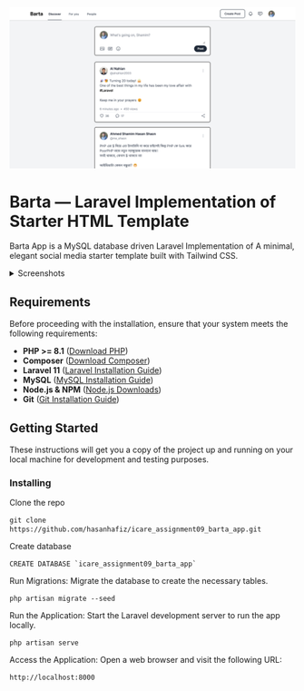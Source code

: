 ![Barta](public/screenshots/preview.png)

# Barta — Laravel Implementation of Starter HTML Template

Barta App is a MySQL database driven Laravel Implementation of A minimal, elegant social media starter template built with Tailwind CSS.

<details>
<summary>Screenshots</summary>

![Barta](public/screenshots/preview.png)
![Barta](public/screenshots/register.png)
![Barta](public/screenshots/login.png)

</details>

## Requirements

Before proceeding with the installation, ensure that your system meets the following requirements:

- **PHP >= 8.1** ([Download PHP](https://www.php.net/downloads.php))
- **Composer** ([Download Composer](https://getcomposer.org/download/))
- **Laravel 11** ([Laravel Installation Guide](https://laravel.com/docs/11.x/installation))
- **MySQL** ([MySQL Installation Guide](https://www.mysql.com/downloads/))
- **Node.js & NPM** ([Node.js Downloads](https://nodejs.org/en/))
- **Git** ([Git Installation Guide](https://git-scm.com/downloads))

## Getting Started

These instructions will get you a copy of the project up and running on your local machine for development and testing purposes.

### Installing

Clone the repo

```
git clone https://github.com/hasanhafiz/icare_assignment09_barta_app.git
```

Create database

```
CREATE DATABASE `icare_assignment09_barta_app`
```

Run Migrations: Migrate the database to create the necessary tables.

```
php artisan migrate --seed
```

Run the Application: Start the Laravel development server to run the app locally.

```
php artisan serve
``````

Access the Application: Open a web browser and visit the following URL:

```
http://localhost:8000
```